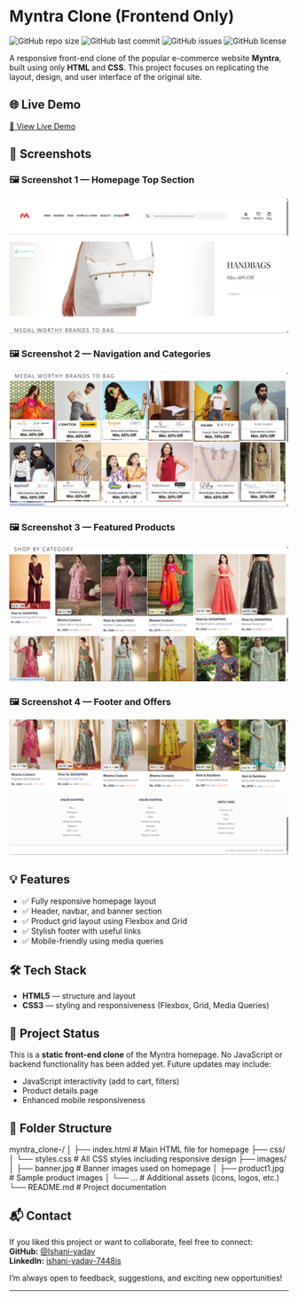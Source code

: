 # Myntra Clone (Frontend Only)

![GitHub repo size](https://img.shields.io/github/repo-size/Ishani-yadav/myntra_clone-)
![GitHub last commit](https://img.shields.io/github/last-commit/Ishani-yadav/myntra_clone-)
![GitHub issues](https://img.shields.io/github/issues/Ishani-yadav/myntra_clone-)
![GitHub license](https://img.shields.io/github/license/Ishani-yadav/myntra_clone-)

A responsive front-end clone of the popular e-commerce website **Myntra**, built using only **HTML** and **CSS**. This project focuses on replicating the layout, design, and user interface of the original site.

## 🌐 Live Demo

[🔗 View Live Demo](https://github.com/Ishani-yadav/myntra_clone-)

## 📸 Screenshots

### 🖼️ Screenshot 1 — Homepage Top Section  
![Screenshot 1](https://raw.githubusercontent.com/Ishani-yadav/myntra_clone-/main/Screenshot%202025-05-18%20103608.png)

### 🖼️ Screenshot 2 — Navigation and Categories  
![Screenshot 2](https://raw.githubusercontent.com/Ishani-yadav/myntra_clone-/main/Screenshot%202025-05-18%20103623.png)

### 🖼️ Screenshot 3 — Featured Products  
![Screenshot 3](https://raw.githubusercontent.com/Ishani-yadav/myntra_clone-/main/Screenshot%202025-05-18%20103640.png)

### 🖼️ Screenshot 4 — Footer and Offers  
![Screenshot 4](https://raw.githubusercontent.com/Ishani-yadav/myntra_clone-/main/Screenshot%202025-05-18%20103654.png)

## 💡 Features

- ✅ Fully responsive homepage layout  
- ✅ Header, navbar, and banner section  
- ✅ Product grid layout using Flexbox and Grid  
- ✅ Stylish footer with useful links  
- ✅ Mobile-friendly using media queries

## 🛠 Tech Stack

- **HTML5** — structure and layout  
- **CSS3** — styling and responsiveness (Flexbox, Grid, Media Queries)

## 🚧 Project Status

This is a **static front-end clone** of the Myntra homepage. No JavaScript or backend functionality has been added yet. Future updates may include:

- JavaScript interactivity (add to cart, filters)  
- Product details page  
- Enhanced mobile responsiveness
  

## 📁 Folder Structure

myntra_clone-/
│
├── index.html # Main HTML file for homepage
├── css/
│ └── styles.css # All CSS styles including responsive design
├── images/
│ ├── banner.jpg # Banner images used on homepage
│ ├── product1.jpg # Sample product images
│ └── ... # Additional assets (icons, logos, etc.)
└── README.md # Project documentation


## 📬 Contact

If you liked this project or want to collaborate, feel free to connect:  
**GitHub:** [@Ishani-yadav](https://github.com/Ishani-yadav)  
**LinkedIn:** [ishani-yadav-7448is](https://www.linkedin.com/in/ishani-yadav-7448is)

I’m always open to feedback, suggestions, and exciting new opportunities!

---

